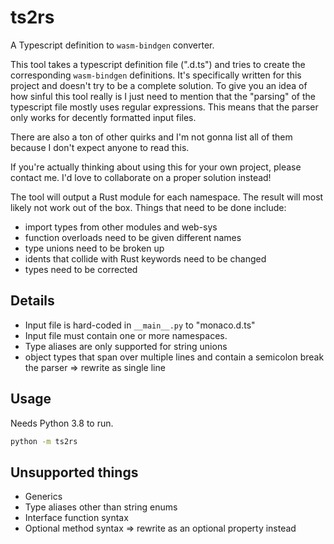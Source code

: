 # ts2rs

A Typescript definition to `wasm-bindgen` converter.

This tool takes a typescript definition file (".d.ts") and tries to create the corresponding `wasm-bindgen` definitions.
It's specifically written for this project and doesn't try to be a complete solution.
To give you an idea of how sinful this tool really is I just need to mention that the "parsing" of the typescript file mostly uses regular expressions.
This means that the parser only works for decently formatted input files.

There are also a ton of other quirks and I'm not gonna list all of them because I don't expect anyone to read this.

If you're actually thinking about using this for your own project, please contact me. I'd love to collaborate on a proper solution instead!

The tool will output a Rust module for each namespace.
The result will most likely not work out of the box.
Things that need to be done include:

- import types from other modules and web-sys
- function overloads need to be given different names
- type unions need to be broken up
- idents that collide with Rust keywords need to be changed
- types need to be corrected

## Details

- Input file is hard-coded in `__main__.py` to "monaco.d.ts"
- Input file must contain one or more namespaces.
- Type aliases are only supported for string unions
- object types that span over multiple lines and contain a semicolon break the parser => rewrite as single line

## Usage

Needs Python 3.8 to run.

```bash
python -m ts2rs
```

## Unsupported things

- Generics
- Type aliases other than string enums
- Interface function syntax
- Optional method syntax => rewrite as an optional property instead
